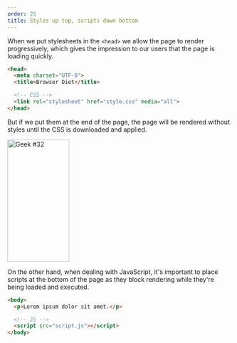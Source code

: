 ```yaml
---
order: 25
title: Styles up top, scripts down bottom
---
```


When we put stylesheets in the `<head>` we allow the page to render progressively, which gives the impression to our users that the page is loading quickly.

```html
<head>
  <meta charset="UTF-8">
  <title>Browser Diet</title>

  <!-- CSS -->
  <link rel="stylesheet" href="style.css" media="all">
</head>
```

But if we put them at the end of the page, the page will be rendered without styles until the CSS is downloaded and applied.

<div class="img-right">
  <img id="geek-32" class="icos-geek" src="http://browserdiet.com/img/32.png" alt="Geek #32" width="139" height="275" />
</div>

On the other hand, when dealing with JavaScript, it's important to place scripts at the bottom of the page as they block rendering while they're being loaded and executed.

```html
<body>
  <p>Lorem ipsum dolor sit amet.</p>

  <!-- JS -->
  <script src="script.js"></script>
</body>
```